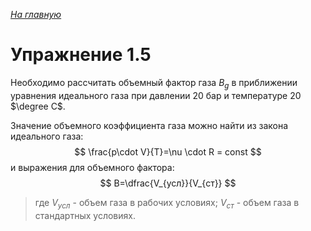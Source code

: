 ﻿*[На главную](https://mpt1901.github.io/)*

# Упражнение 1.5

Необходимо рассчитать объемный фактор газа $B_g$ в приближении уравнения идеального газа при давлении 20 бар и температуре 20 $\degree C$.

Значение объемного коэффициента газа можно найти из закона идеального газа:
$$
\frac{p\cdot V}{T}=\nu \cdot R = const
$$
и выражения для объемного фактора:
$$
B=\dfrac{V_{усл}}{V_{ст}}
$$

> где $V_{усл}$ - объем газа в рабочих условиях; $V_{ст}$ - объем газа в
> стандартных условиях.



